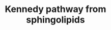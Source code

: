 ---
annotations:
- type: Pathway Ontology
  value: CDP-choline pathway of phosphatidylcholine biosynthesis
- type: Pathway Ontology
  value: CDP-choline pathway of phosphatidylcholine biosynthesis
- type: Pathway Ontology
  value: phospholipid metabolic pathway
- type: Pathway Ontology
  value: lipid metabolic pathway
authors:
- Khanspers
- DeSl
- MaintBot
- Egonw
- Eweitz
description: 'The CDP-choline pathway, first identified by Eugene Kennedy in 1956,
  is the predominant mechanism by which mammalian cells synthesize phosphatidylcholine
  (PC) for incorporation into membranes or lipid-derived signalling molecules. The
  CDP-choline pathway on the left-hand side represents one half of what is known as
  the Kennedy pathway. The other half on the right-hand side is the CDP-ethanolamine
  pathway which is responsible for the biosynthesis of the phospholipid product phosphatidylethanolamine
  (PE). Source: [https://en.wikipedia.org/wiki/CDP-choline_pathway Wikipedia]'
last-edited: 2021-05-04
organisms:
- Homo sapiens
redirect_from:
- /index.php/Pathway:WP3933
- /instance/WP3933
schema-jsonld:
- '@context': https://schema.org/
  '@id': https://wikipathways.github.io/pathways/WP3933.html
  '@type': Dataset
  creator:
    '@type': Organization
    name: WikiPathways
  description: 'The CDP-choline pathway, first identified by Eugene Kennedy in 1956,
    is the predominant mechanism by which mammalian cells synthesize phosphatidylcholine
    (PC) for incorporation into membranes or lipid-derived signalling molecules. The
    CDP-choline pathway on the left-hand side represents one half of what is known
    as the Kennedy pathway. The other half on the right-hand side is the CDP-ethanolamine
    pathway which is responsible for the biosynthesis of the phospholipid product
    phosphatidylethanolamine (PE). Source: [https://en.wikipedia.org/wiki/CDP-choline_pathway
    Wikipedia]'
  keywords:
  - SAH
  - CEPT1
  - SGPL1
  - Choline
  - PCYT1A
  - DAG
  - PCYT2
  - ETNK1
  - Sphingolipid
  - Pisd
  - PEMT
  - ADP
  - CMP
  - Phosphatidylserine
  - CHKA
  - PTDSS2
  - AAG
  - Ethanolamine
  - SAM
  - CDP-Ethanolamine
  - ATP
  - CTP
  - O-Phosphoethanolamine
  - L-Serine
  - CHPT1
  - CHKB
  - Phosphatidylethanolamine
  - Phosphatidylcholines
  - CDP-choline
  - ETNK2
  - PTDSS1
  - Phosphocholine
  - PCYT1B
  - PPi
  license: CC0
  name: Kennedy pathway from sphingolipids
seo: CreativeWork
title: Kennedy pathway from sphingolipids
wpid: WP3933
---